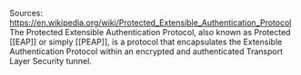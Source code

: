 Sources:
https://en.wikipedia.org/wiki/Protected_Extensible_Authentication_Protocol
\
The Protected Extensible Authentication Protocol, also known as Protected [[EAP]] or simply [[PEAP]], is a protocol that encapsulates the Extensible Authentication Protocol within an encrypted and authenticated Transport Layer Security tunnel.
